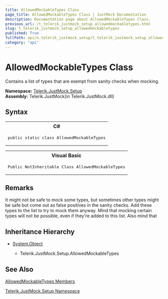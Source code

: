 ```yaml
---
title: AllowedMockableTypes Class
page_title: AllowedMockableTypes Class | JustMock Documentation
description: Documentation page about AllowedMockableTypes Class.
previous_url: /t_telerik_justmock_setup_allowedmockabletypes.html
slug: t_telerik_justmock_setup_allowedmockabletypes
published: True
fullPath: api/n_telerik_justmock_setup/t_telerik_justmock_setup_allowedmockabletypes/t_telerik_justmock_setup_allowedmockabletypes
category: "api"
---
```


# AllowedMockableTypes Class



Contains a list of types that are exempt from sanity checks when mocking.


 **Namespace:**  [Telerik.JustMock.Setup](n_telerik_justmock_setup) <br> **Assembly:** Telerik.JustMock(in Telerik.JustMock.dll)
## Syntax


<div id="syntaxCodeBlocks" class="code"><span codeLanguage="CSharp"><table><tr><th>C#</th></tr><tr><td><pre xml:space="preserve"><span class="keyword">public</span> <span class="keyword">static</span> <span class="keyword">class</span> <span class="identifier">AllowedMockableTypes</span></pre></td></tr></table></span><span codeLanguage="VisualBasicDeclaration"><table><tr><th>Visual Basic</th></tr><tr><td><pre xml:space="preserve"><span class="keyword">Public</span> <span class="keyword">NotInheritable</span> <span class="keyword">Class</span> <span class="identifier">AllowedMockableTypes</span></pre></td></tr></table></span></div>


## Remarks


It might not be safe to mock some types, but sometimes other types might be safe but come out as false positives in the sanity checks. Add these types to the list to try to mock them anyway. Mind that mocking certain types will not be possible, even if they're added to this list. Also mind that

## Inheritance Hierarchy


* [System.Object](e5kfa45b)

    * Telerik.JustMock.Setup.AllowedMockableTypes


## See Also



 [AllowedMockableTypes Members](allmembers_t_telerik_justmock_setup_allowedmockabletypes) 

 [Telerik.JustMock.Setup Namespace](n_telerik_justmock_setup) 



